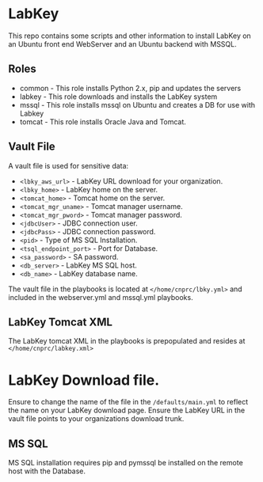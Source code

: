 # LabKey
This repo contains some scripts and other information to install LabKey on an Ubuntu front end WebServer and an Ubuntu backend with MSSQL.

## Roles
* common - This role installs Python 2.x, pip and updates the servers
* labkey - This role downloads and installs the LabKey system
* mssql - This role installs mssql on Ubuntu and creates a DB for use with Labkey
* tomcat - This role installs Oracle Java and Tomcat.

## Vault File
A vault file is used for sensitive data:
* `<lbky_aws_url>` - LabKey URL download for your organization.
* `<lbky_home>` - LabKey home on the server.
* `<tomcat_home>` - Tomcat home on the server.
* `<tomcat_mgr_uname>` - Tomcat manager username.
* `<tomcat_mgr_pword>` - Tomcat manager password.
* `<jdbcUser>` - JDBC connection user.
* `<jdbcPass>` - JDBC connection password.
* `<pid>` - Type of MS SQL Installation.
* `<tsql_endpoint_port>` - Port for Database.
* `<sa_password>` - SA password.
* `<db_server>` - LabKey MS SQL host.
* `<db_name>` - LabKey database name.

The vault file in the playbooks is located at `</home/cnprc/lbky.yml>` and included in the webserver.yml and mssql.yml playbooks.

## LabKey Tomcat XML
The LabKey tomcat XML in the playbooks is prepopulated and resides at `</home/cnprc/labkey.xml>`

# LabKey Download file.
Ensure to change the name of the file in the `/defaults/main.yml` to reflect the name on your LabKey download page.
Ensure the LabKey URL in the vault file points to your organizations download trunk.

## MS SQL
MS SQL installation requires pip and pymssql be installed on the remote host with the Database.